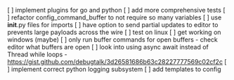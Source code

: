 [ ] implement plugins for go and python
[ ] add more comprehensive tests
[ ] refactor config_command_buffer to not require so many variables
[ ] use __init__.py files for imports
[ ] have option to send partial updates to editor to prevents large payloads across the wire
[ ] test on linux
[ ] get working on windows (maybe)
[ ] only run buffer commands for open buffers - check editor what buffers are open
[ ] look into using async await instead of Thread while loops - https://gist.github.com/debugtalk/3d26581686b63c28227777569c02cf2c
[ ] implement correct python logging subsystem
[ ] add templates to config
